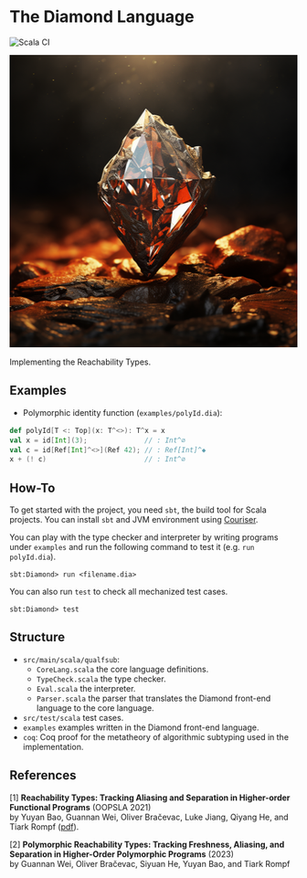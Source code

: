 # The Diamond Language

![Scala CI](https://github.com/Kraks/Diamond-lang/actions/workflows/scala.yml/badge.svg)

<img src="rusty_diamond.png?raw=true" alt="A rusty diamond by Midjourney" width="512px" height="512px"/>

Implementing the Reachability Types.

## Examples

- Polymorphic identity function (`examples/polyId.dia`):

```scala
def polyId[T <: Top](x: T^<>): T^x = x
val x = id[Int](3);              // : Int^∅
val c = id[Ref[Int]^<>](Ref 42); // : Ref[Int]^◆
x + (! c)                        // : Int^∅
```

## How-To

To get started with the project, you need `sbt`, the build tool for Scala projects.
You can install `sbt` and JVM environment using [Couriser](https://get-coursier.io/docs/cli-installation).

You can play with the type checker and interpreter by writing programs under `examples` and run
the following command to test it (e.g. `run polyId.dia`).

```
sbt:Diamond> run <filename.dia>
```

You can also run `test` to check all mechanized test cases.

```
sbt:Diamond> test
```

## Structure

- `src/main/scala/qualfsub`:
    * `CoreLang.scala` the core language definitions.
    * `TypeCheck.scala` the type checker.
    * `Eval.scala` the interpreter.
    * `Parser.scala` the parser that translates the Diamond front-end language to the core language.
- `src/test/scala` test cases.
- `examples` examples written in the Diamond front-end language.
- `coq`: Coq proof for the metatheory of algorithmic subtyping used in the implementation.

## References

[1] **Reachability Types: Tracking Aliasing and Separation in Higher-order Functional Programs** (OOPSLA 2021)</br>
by Yuyan Bao, Guannan Wei, Oliver Bračevac, Luke Jiang, Qiyang He, and Tiark Rompf
([pdf](https://dl.acm.org/doi/10.1145/3485516)).

[2] **Polymorphic Reachability Types: Tracking Freshness, Aliasing, and Separation in Higher-Order Polymorphic Programs** (2023)</br>
by Guannan Wei, Oliver Bračevac, Siyuan He, Yuyan Bao, and Tiark Rompf
